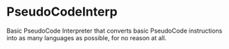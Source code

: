 # PseudoCodeInterp
Basic PseudoCode Interpreter that converts basic PseudoCode instructions into as many languages as possible, for no reason at all.

